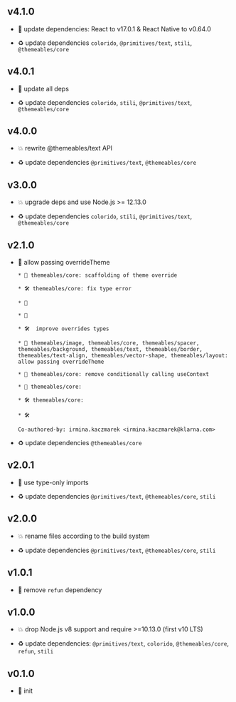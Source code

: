## v4.1.0

* 🌱 update dependencies: React to v17.0.1 & React Native to v0.64.0

* ♻️ update dependencies `colorido`, `@primitives/text`, `stili`, `@themeables/core`

## v4.0.1

* 🐞 update all deps

* ♻️ update dependencies `colorido`, `stili`, `@primitives/text`, `@themeables/core`

## v4.0.0

* 💥 rewrite @themeables/text API

* ♻️ update dependencies `@primitives/text`, `@themeables/core`

## v3.0.0

* 💥 upgrade deps and use Node.js >= 12.13.0

* ♻️ update dependencies `colorido`, `stili`, `@primitives/text`, `@themeables/core`

## v2.1.0

* 🌱 allow passing overrideTheme

  ```
  * 🚧 themeables/core: scaffolding of theme override
  
  * 🛠 themeables/core: fix type error
  
  * 🚷
  
  * 🚧
  
  * 🛠  improve overrides types
  
  * 🌱 themeables/image, themeables/core, themeables/spacer, themeables/background, themeables/text, themeables/border, themeables/text-align, themeables/vector-shape, themeables/layout: allow passing overrideTheme
  
  * 🐞 themeables/core: remove conditionally calling useContext
  
  * 🐞 themeables/core:
  
  * 🛠 themeables/core:
  
  * 🛠
  
  Co-authored-by: irmina.kaczmarek <irmina.kaczmarek@klarna.com>
  ```

* ♻️ update dependencies `@themeables/core`

## v2.0.1

* 🐞 use type-only imports

* ♻️ update dependencies `@primitives/text`, `@themeables/core`, `stili`

## v2.0.0

* 💥 rename files according to the build system

* ♻️ update dependencies `@primitives/text`, `@themeables/core`, `stili`

## v1.0.1

* 🐞 remove `refun` dependency

## v1.0.0

* 💥 drop Node.js v8 support and require >=10.13.0 (first v10 LTS)

* ♻️ update dependencies: `@primitives/text`, `colorido`, `@themeables/core`, `refun`, `stili`

## v0.1.0

* 🐣 init
